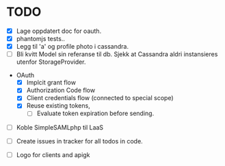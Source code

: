 


# TODO

* [x] Lage oppdatert doc for oauth.
* [x] phantomjs tests..
* [x] Legg til 'a' og profile photo i cassandra.
* [ ] Bli kvitt Model sin referanse til db. Sjekk at Cassandra aldri instansieres utenfor StorageProvider.

* OAuth
	* [x] Implcit grant flow
	* [x] Authorization Code flow
	* [x] Client credentials flow (connected to special scope)
	* [x] Reuse existing tokens,
		* [ ] Evaluate token expiration before sending.
* [ ] Koble SimpleSAMLphp til LaaS
* [ ] Create issues in tracker for all todos in code.


* [ ] Logo for clients and apigk


